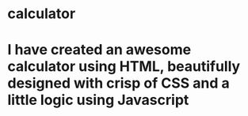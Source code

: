 # calculator

# I have created an awesome calculator using HTML, beautifully designed with crisp of CSS and a little logic using Javascript
